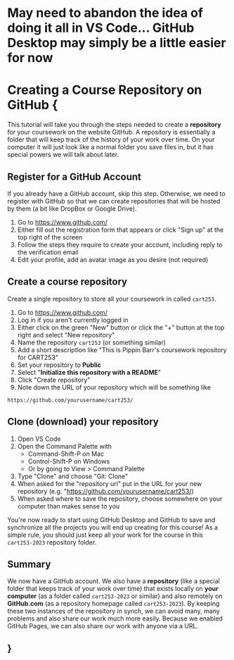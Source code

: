 # May need to abandon the idea of doing it all in VS Code... GitHub Desktop may simply be a little easier for now

# Creating a Course Repository on GitHub {

This tutorial will take you through the steps needed to create a **repository** for your coursework on the website GitHub. A repository is essentially a folder that will keep track of the history of your work over time. On your computer it will just look like a normal folder you save files in, but it has special powers we will talk about later.

## Register for a GitHub Account

If you already have a GitHub account, skip this step. Otherwise, we need to register with GitHub so that we can create repositories that will be hosted by them (a bit like DropBox or Google Drive).

1. Go to <https://www.github.com/>
1. Either fill out the registration form that appears or click "Sign up" at the top right of the screen
1. Follow the steps they require to create your account, including reply to the verification email
1. Edit your profile, add an avatar image as you desire (not required)

## Create a course repository

Create a single repository to store all your coursework in called `cart253`.

1. Go to <https://www.github.com/>
1. Log in if you aren't currently logged in
1. Either click on the green "New" button or click the "+" button at the top right and select "New repository"
1. Name the repository `cart253` (or something similar)
1. Add a short description like "This is Pippin Barr's coursework repository for CART253"
1. Set your repository to **Public**
1. Select "**Initialize this repository with a README**"
1. Click "Create repository"
1. Note down the URL of your repository which will be something like

`https://github.com/yourusername/cart253/`

## Clone (download) your repository

1. Open VS Code
2. Open the Command Palette with
    - Command-Shift-P on Mac
    - Control-Shift-P on Windows
    - Or by going to View > Command Palette
3. Type "Clone" and choose "Git: Clone"
4. When asked for the "repository url" put in the URL for your new repository (e.g. "https://github.com/yourusername/cart253/)
5. When asked where to save the repository, choose somewhere on your computer than makes sense to you

You're now ready to start using GitHub Desktop and GitHub to save and synchronize all the projects you will end up creating for this course! As a simple rule, you should just keep all your work for the course in this `cart253-2023` repository folder.

## Summary

We now have a GitHub account. We also have a **repository** (like a special folder that keeps track of your work over time) that exists locally on **your computer** (as a folder called `cart253-2023` or similar) and also remotely on **GitHub.com** (as a repository homepage called `cart253-2023`). By keeping these two instances of the repository in synch, we can avoid many, many problems and also share our work much more easily. Because we enabled GitHub Pages, we can also share our work with anyone via a URL.

## }